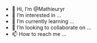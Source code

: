 - 👋 Hi, I’m @Mathieuryr
- 👀 I’m interested in ...
- 🌱 I’m currently learning ...
- 💞️ I’m looking to collaborate on ...
- 📫 How to reach me ...

<!---
Mathieuryr/Mathieuryr is a ✨ special ✨ repository because its `README.md` (this file) appears on your GitHub profile.
You can click the Preview link to take a look at your changes.
--->

